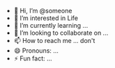 - 👋 Hi, I’m @someone
- 👀 I’m interested in Life
- 🌱 I’m currently learning ...
- 💞️ I’m looking to collaborate on ...
- 📫 How to reach me ... don't
- 😄 Pronouns: ...
- ⚡ Fun fact: ...

<!---
tghjcvmjnvgukyj/tghjcvmjnvgukyj is a ✨ special ✨ repository because its `README.md` (this file) appears on your GitHub profile.
You can click the Preview link to take a look at your changes.
--->
